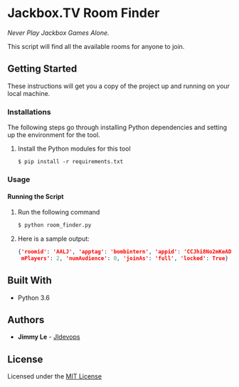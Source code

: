 # Jackbox.TV Room Finder

*Never Play Jackbox Games Alone.*

This script will find all the available rooms for anyone to join.

## Getting Started

These instructions will get you a copy of the project up and running on your local machine. 

### Installations

The following steps go through installing Python dependencies and setting up the environment for the tool.

1. Install the Python modules for this tool
    ```
    $ pip install -r requirements.txt
    ```

### Usage

#### Running the Script
1. Run the following command
    ```bash
    $ python room_finder.py
    ```
2. Here is a sample output:
    ```json
    {'roomid': 'AALJ', 'apptag': 'bombintern', 'appid': 'CCJhi8No2mKeADbC474Zn81Vstm7WyBP', 'nu
     mPlayers': 2, 'numAudience': 0, 'joinAs': 'full', 'locked': True}
    ```
    
## Built With

* Python 3.6

## Authors

* **Jimmy Le** - [Jldevops](https://github.com/jldevops)


## License

Licensed under the [MIT License](LICENSE)

